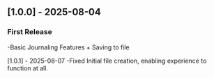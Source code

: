 ## \[1.0.0] - 2025-08-04

### First Release

-Basic Journaling Features + Saving to file

\[1.0.1] - 2025-08-07
-Fixed Initial file creation, enabling experience to function at all. 

